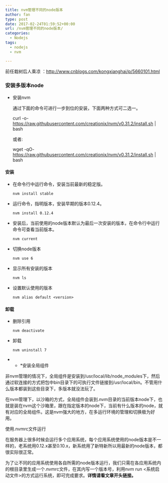 ```yaml
---
title: nvm管理不同的node版本
author: fan
type: post
date: 2017-02-24T01:59:52+00:00
url: /nvm管理不同的node版本/
categories:
  - Nodejs
tags:
  - nodejs
  - nvm

---
```

前任栽树后人乘凉 ：http://www.cnblogs.com/kongxianghai/p/5660101.html

### 安装多版本node

  * 安装nvm
  
    通过下面的命令可进行一步到位的安装，下面两种方式可二选一。
  
    curl -o- https://raw.githubusercontent.com/creationix/nvm/v0.31.2/install.sh | bash
  
    或者:
  
    wget -qO- https://raw.githubusercontent.com/creationix/nvm/v0.31.2/install.sh | bash

#### 安装

  * 在命令行中运行命令，安装当前最新的稳定版。
  
    `nvm install stable`
  * 运行命令，指明版本，安装早期的版本0.12.4。
  
    `nvm install 0.12.4`
  * 安装后，当前使用的node版本默认为最后一次安装的版本，在命令行中运行命令可查看当前版本。
  
    `nvm current`
  * 切换node版本
  
    `nvm use 6`
  * 显示所有安装的版本
  
    `nvm ls`
  * 设置默认使用的版本
  
    `nvm alias default <version>`

#### 卸载

  * 删除引用
  
    `nvm deactivate`
  * 卸载
  
    `nvm uninstall 7`

* * *安装全局组件


  
非nvm管理的情况下，全局组件是安装到/usr/local/lib/node_modules下，然后通过软连接的方式把包中bin目录下的可执行文件链接到/usr/local/bin。不管用什么版本都装到这些目录下，多版本就没法玩了。
  
在nvm管理下，以沙箱的方式，全局组件会装到.nvm目录的当前版本node下，也就是装在nvm这个沙箱里，跟在指定版本的node下，当前有什么版本的node，就有对应的全局组件。这是nvm强大的地方，在多运行环境的管理和切换极为好用。
  
使用.nvmrc文件运行
  
在服务器上很多时候会运行多个应用系统，每个应用系统使用的node版本是不一样的，老系统用0.12.x甚至0.10.x，新系统用了新特新所以用最新的node版本，都很实际很正常。
  
为了让不同的应用系统使用各自所需的node版本运行，我们只需在各应用系统内的根目录里生成一个.nvmrc文件，在其内写一个版本号，利用nvm run <系统启动文件>的方式运行系统，即可完成要求。**详情请看文章开头链接。**</p>